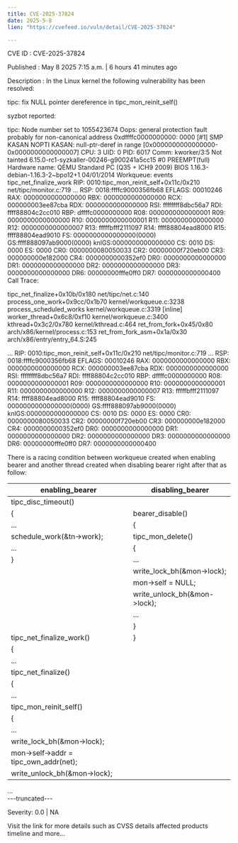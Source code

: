 ```yaml
---
title: CVE-2025-37824
date: 2025-5-8
lien: "https://cvefeed.io/vuln/detail/CVE-2025-37824"

---
```


CVE ID : CVE-2025-37824

Published :  May 8
2025
7:15 a.m. | 6 hours
41 minutes ago

Description : In the Linux kernel
the following vulnerability has been resolved:

tipc: fix NULL pointer dereference in tipc_mon_reinit_self()

syzbot reported:

tipc: Node number set to 1055423674
Oops: general protection fault
probably for non-canonical address 0xdffffc0000000000: 0000 [#1] SMP KASAN NOPTI
KASAN: null-ptr-deref in range [0x0000000000000000-0x0000000000000007]
CPU: 3 UID: 0 PID: 6017 Comm: kworker/3:5 Not tainted 6.15.0-rc1-syzkaller-00246-g900241a5cc15 #0 PREEMPT(full)
Hardware name: QEMU Standard PC (Q35 + ICH9
2009)
BIOS 1.16.3-debian-1.16.3-2~bpo12+1 04/01/2014
Workqueue: events tipc_net_finalize_work
RIP: 0010:tipc_mon_reinit_self+0x11c/0x210 net/tipc/monitor.c:719
...
RSP: 0018:ffffc9000356fb68 EFLAGS: 00010246
RAX: 0000000000000000 RBX: 0000000000000000 RCX: 000000003ee87cba
RDX: 0000000000000000 RSI: ffffffff8dbc56a7 RDI: ffff88804c2cc010
RBP: dffffc0000000000 R08: 0000000000000001 R09: 0000000000000000
R10: 0000000000000001 R11: 0000000000000000 R12: 0000000000000007
R13: fffffbfff2111097 R14: ffff88804ead8000 R15: ffff88804ead9010
FS:  0000000000000000(0000) GS:ffff888097ab9000(0000) knlGS:0000000000000000
CS:  0010 DS: 0000 ES: 0000 CR0: 0000000080050033
CR2: 00000000f720eb00 CR3: 000000000e182000 CR4: 0000000000352ef0
DR0: 0000000000000000 DR1: 0000000000000000 DR2: 0000000000000000
DR3: 0000000000000000 DR6: 00000000fffe0ff0 DR7: 0000000000000400
Call Trace:
 
 tipc_net_finalize+0x10b/0x180 net/tipc/net.c:140
 process_one_work+0x9cc/0x1b70 kernel/workqueue.c:3238
 process_scheduled_works kernel/workqueue.c:3319 [inline]
 worker_thread+0x6c8/0xf10 kernel/workqueue.c:3400
 kthread+0x3c2/0x780 kernel/kthread.c:464
 ret_from_fork+0x45/0x80 arch/x86/kernel/process.c:153
 ret_from_fork_asm+0x1a/0x30 arch/x86/entry/entry_64.S:245
 
...
RIP: 0010:tipc_mon_reinit_self+0x11c/0x210 net/tipc/monitor.c:719
...
RSP: 0018:ffffc9000356fb68 EFLAGS: 00010246
RAX: 0000000000000000 RBX: 0000000000000000 RCX: 000000003ee87cba
RDX: 0000000000000000 RSI: ffffffff8dbc56a7 RDI: ffff88804c2cc010
RBP: dffffc0000000000 R08: 0000000000000001 R09: 0000000000000000
R10: 0000000000000001 R11: 0000000000000000 R12: 0000000000000007
R13: fffffbfff2111097 R14: ffff88804ead8000 R15: ffff88804ead9010
FS:  0000000000000000(0000) GS:ffff888097ab9000(0000) knlGS:0000000000000000
CS:  0010 DS: 0000 ES: 0000 CR0: 0000000080050033
CR2: 00000000f720eb00 CR3: 000000000e182000 CR4: 0000000000352ef0
DR0: 0000000000000000 DR1: 0000000000000000 DR2: 0000000000000000
DR3: 0000000000000000 DR6: 00000000fffe0ff0 DR7: 0000000000000400

There is a racing condition between workqueue created when enabling
bearer and another thread created when disabling bearer right after
that as follow:

enabling_bearer                          | disabling_bearer
---------------                          | ----------------
tipc_disc_timeout()                      |
{                                        | bearer_disable()
 ...                                     | {
 schedule_work(&tn->work);               |  tipc_mon_delete()
 ...                                     |  {
}                                        |   ...
                                         |   write_lock_bh(&mon->lock);
                                         |   mon->self = NULL;
                                         |   write_unlock_bh(&mon->lock);
                                         |   ...
                                         |  }
tipc_net_finalize_work()                 | }
{                                        |
 ...                                     |
 tipc_net_finalize()                     |
 {                                       |
  ...                                    |
  tipc_mon_reinit_self()                 |
  {                                      |
   ...                                   |
   write_lock_bh(&mon->lock);            |
   mon->self->addr = tipc_own_addr(net); |
   write_unlock_bh(&mon->lock);          |
   ...             
---truncated---

Severity: 0.0 | NA

Visit the link for more details
such as CVSS details
affected products
timeline
and more...
